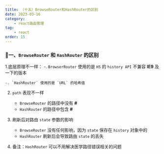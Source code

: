 ```yaml
---
title: （十五）BrowseRouter和HashRouter的区别
date: 2023-03-16
category:
    - react路由管理
tag: 
    - react
order: 15
---
```


### 🍇一、`BrowseRouter` 和 `HashRouter` 的区别
1.底层原理不一样：
    -. `BrowserRouter` 使用的是 `H5` 的 `history API`  不兼容 **IE9** 及一下的版本

    -. `HashRouter` 使用的是 `URL` 的哈希值

2. `path` 表现不一样
    - `BrowseRouter` 的路径中没有 **#** 
    - `HashRouter` 的路径中包含 **#**

3. 刷新后对路由 `state` 参数的影响
    - `BrowseRouter` 没有任何影响，因为 `state` 保存在 `history` 对象中的
    - `HashRouter` 刷新后会导致路由 `state` 的丢失

4. 备注：`HashRouter` 可以不用解决医学路径错误相关的问题